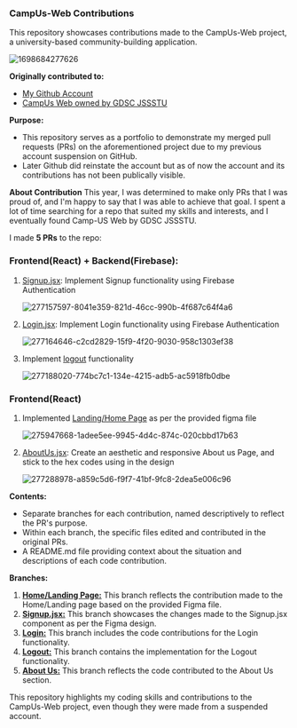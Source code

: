 ### CampUs-Web Contributions

This repository showcases contributions made to the CampUs-Web project, a university-based community-building application.

![1698684277626](https://github.com/sumitkrjha/CampUs-Web/assets/167055828/6a75b0bb-5088-4b4a-b1e0-d35177268545)

**Originally contributed to:**

- [My Github Account](https://github.com/sumit-kumar-jha1709)
- [CampUs Web owned by GDSC JSSSTU](https://github.com/gdsc-jssstu/campUS-Web)

**Purpose:**

- This repository serves as a portfolio to demonstrate my merged pull requests (PRs) on the aforementioned project due to my previous account suspension on GitHub.
- Later Github did reinstate the account but as of now the account and its contributions has not been publically visible.

**About Contribution**
This year, I was determined to make only PRs that I was proud of, and I'm happy to say that I was able to achieve that goal. I spent a lot of time searching for a repo that suited my skills and interests, and I eventually found Camp-US Web by GDSC JSSSTU.

I made **5 PRs** to the repo:
### Frontend(React) + Backend(Firebase):
1. [Signup.jsx](https://github.com/sumitkrjha/CampUs-Web/tree/SignupFirebase): Implement Signup functionality using Firebase Authentication

   ![277157597-8041e359-821d-46cc-990b-4f687c64f4a6](https://github.com/sumitkrjha/CampUs-Web/assets/167055828/1ee974b6-f3ec-41f1-ab63-233b00b13f75)

2. [Login.jsx](https://github.com/sumitkrjha/CampUs-Web/tree/LoginFirebase): Implement Login functionality using Firebase Authentication

    ![277164646-c2cd2829-15f9-4f20-9030-958c1303ef38](https://github.com/sumitkrjha/CampUs-Web/assets/167055828/99d5391f-d20d-4c91-8b80-b33be6a3eb80)

3. Implement [logout](https://github.com/sumitkrjha/CampUs-Web/tree/LogoutFunction) functionality

   ![277188020-774bc7c1-134e-4215-adb5-ac5918fb0dbe](https://github.com/sumitkrjha/CampUs-Web/assets/167055828/f35c053c-2be8-402f-bc5d-342bcf9a9fdf)


### Frontend(React)
1. Implemented [Landing/Home Page](https://github.com/sumitkrjha/CampUs-Web/tree/LandingPage) as per the provided figma file

   ![275947668-1adee5ee-9945-4d4c-874c-020cbbd17b63](https://github.com/sumitkrjha/CampUs-Web/assets/167055828/91271320-9b93-4048-a52e-758b828e210e)


2. [AboutUs.jsx](https://github.com/sumitkrjha/CampUs-Web/tree/AboutUsPage): Create an aesthetic and responsive About us Page, and stick to the hex codes using in the design

   ![277288978-a859c5d6-f9f7-41bf-9fc8-2dea5e006c96](https://github.com/sumitkrjha/CampUs-Web/assets/167055828/f53a7e25-3083-4201-a830-122e75f6aece)

    
**Contents:**

- Separate branches for each contribution, named descriptively to reflect the PR's purpose.
- Within each branch, the specific files edited and contributed in the original PRs.
- A README.md file providing context about the situation and descriptions of each code contribution.

**Branches:**

1. **[Home/Landing Page:](https://github.com/sumitkrjha/CampUs-Web/tree/LandingPage)** This branch reflects the contribution made to the Home/Landing page based on the provided Figma file. 
2. **[Signup.jsx:](https://github.com/sumitkrjha/CampUs-Web/tree/SignupFirebase)** This branch showcases the changes made to the Signup.jsx component as per the Figma design. 
3. **[Login:](https://github.com/sumitkrjha/CampUs-Web/tree/LoginFirebase)** This branch includes the code contributions for the Login functionality. 
4. **[Logout:](https://github.com/sumitkrjha/CampUs-Web/tree/LogoutFunction)** This branch contains the implementation for the Logout functionality. 
5. **[About Us:](https://github.com/sumitkrjha/CampUs-Web/tree/AboutUsPage)** This branch reflects the code contributed to the About Us section.


This repository highlights my coding skills and contributions to the CampUs-Web project, even though they were made from a suspended account.
